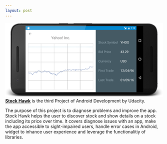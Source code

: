 ```yaml
---
layout: post
---
```

<a href="https://github.com/prshntpnwr/StockHawk"><img src="/images/fulls/03.png" class="fit image"></a> <strong><a href="https://github.com/prshntpnwr/StockHawk">Stock Hawk</a></strong> is the third Project of Android Development by Udacity. 

The purpose of this project is to diagnose problems and improve the app. Stock Hawk helps the user to discover stock and show details on a stock including its price over time. It covers diagnose issues with an app, make the app accessible to sight-impaired users, handle error cases in Android, widget to inhance user experience and leverage the functionalitiy of libraries.
